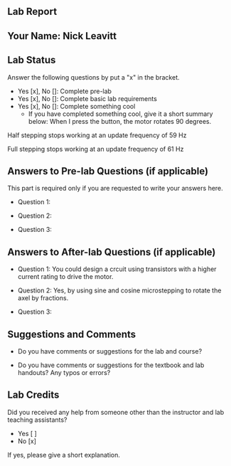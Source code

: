 ##  Lab Report ##

Your Name: Nick Leavitt
-----------


Lab Status
-------
Answer the following questions by put a "x" in the bracket.
- Yes [x], No []: Complete pre-lab
- Yes [x], No []: Complete basic lab requirements
- Yes [x], No []: Complete something cool
  - If you have completed something cool, give it a short summary below: 
    When I press the button, the motor rotates 90 degrees.

Half stepping stops working at an update frequency of 59 Hz

Full stepping stops working at an update frequency of 61 Hz

Answers to Pre-lab Questions (if applicable)
-------
This part is required only if you are requested to write your answers here. 

* Question 1:


* Question 2:


* Question 3:


Answers to After-lab Questions (if applicable)
-------

* Question 1:
  You could design a crcuit using transistors with a higher current rating to drive the motor.

* Question 2:
  Yes, by using sine and cosine microstepping to rotate the axel by fractions.

* Question 3:


Suggestions and Comments
-------

* Do you have comments or suggestions for the lab and course?


* Do you have comments or suggestions for the textbook and lab handouts? Any typos or errors?



Lab Credits
-------
Did you received any help from someone other than the instructor and lab teaching assistants?
- Yes [ ]
- No [x]

If yes, please give a short explanation.

